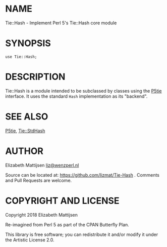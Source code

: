 NAME
====

Tie::Hash - Implement Perl 5's Tie::Hash core module

SYNOPSIS
========

    use Tie::Hash;

DESCRIPTION
===========

Tie::Hash is a module intended to be subclassed by classes using the [P5tie](tie()) interface. It uses the standard `Hash` implementation as its "backend".

SEE ALSO
========

[P5tie](P5tie), [Tie::StdHash](Tie::StdHash)

AUTHOR
======

Elizabeth Mattijsen <liz@wenzperl.nl>

Source can be located at: https://github.com/lizmat/Tie-Hash . Comments and Pull Requests are welcome.

COPYRIGHT AND LICENSE
=====================

Copyright 2018 Elizabeth Mattijsen

Re-imagined from Perl 5 as part of the CPAN Butterfly Plan.

This library is free software; you can redistribute it and/or modify it under the Artistic License 2.0.

